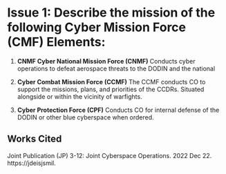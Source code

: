 # Issue 1: Describe the mission of the following Cyber Mission Force (CMF) Elements:                                                     
1. **CNMF  Cyber National Mission Force (CNMF)** 
Conducts cyber operations to defeat aerospace threats to the DODIN and the national 

2. **Cyber Combat Mission Force (CCMF)**
The CCMF conducts CO to support the missions, plans, and priorities of the CCDRs. Situated alongside or within the vicinity of warfights.

3. **Cyber Protection Force (CPF)**
Conducts CO for internal defense of the DODIN or other blue cyberspace when ordered.

## Works Cited
Joint Publication (JP) 3-12: Joint Cyberspace Operations. 2022 Dec 22. https://jdeisjsmil.